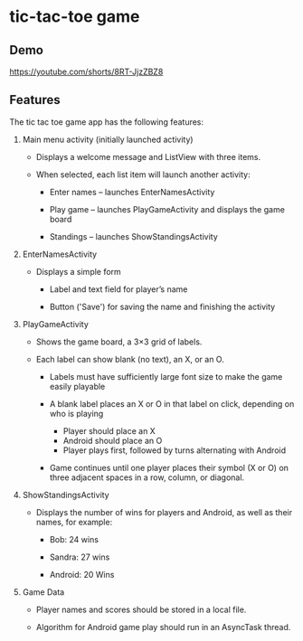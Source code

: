 # tic-tac-toe game

## Demo
https://youtube.com/shorts/8RT-JjzZBZ8

## Features
The tic tac toe game app has the following features:

1. Main menu activity (initially launched activity)

   - Displays a welcome message and ListView with three items.

   - When selected, each list item will launch another activity:

     - Enter names – launches EnterNamesActivity

     - Play game – launches PlayGameActivity and displays the game board

     - Standings – launches ShowStandingsActivity

2. EnterNamesActivity

   - Displays a simple form

     - Label and text field for player’s name

     - Button ('Save') for saving the name and finishing the activity

3. PlayGameActivity

   - Shows the game board, a 3×3 grid of labels.

   - Each label can show blank (no text), an X, or an O.

     - Labels must have sufficiently large font size to make the game easily playable

     - A blank label places an X or O in that label on click, depending on who is playing

       - Player should place an X
       - Android should place an O
       - Player plays first, followed by turns alternating with Android

     - Game continues until one player places their symbol (X or O) on three adjacent spaces in a row, column, or diagonal.

4. ShowStandingsActivity

   - Displays the number of wins for players and Android, as well as their names, for example:

     - Bob: 24 wins

     - Sandra: 27 wins

     - Android: 20 Wins

5. Game Data

   - Player names and scores should be stored in a local file.

   - Algorithm for Android game play should run in an AsyncTask thread.
